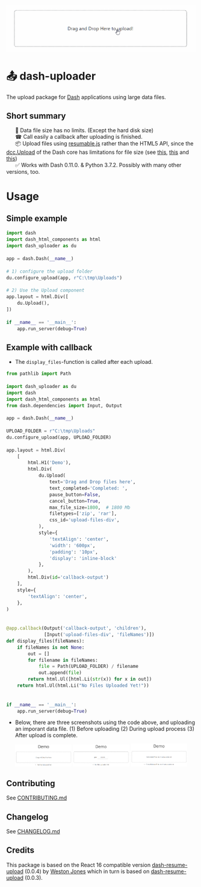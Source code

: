 ![upload large files with dash-uploader](docs/upload-demo.gif)

# 📤 dash-uploader

The upload package for [Dash](https://dash.plotly.com/) applications using large data files. 


## Short summary
&nbsp;&nbsp;&nbsp;&nbsp;&nbsp; 💾 Data file size has no limits. (Except the hard disk size)<bR>
&nbsp;&nbsp;&nbsp;&nbsp;&nbsp; ☎ Call easily a callback after uploading is finished.<br>
&nbsp;&nbsp;&nbsp;&nbsp;&nbsp; 📦 Upload files using [resumable.js](https://github.com/23/resumable.js) rather than the HTML5 API, since the [dcc.Upload](https://dash.plotly.com/dash-core-components/upload) of the Dash core has limitations for file size (see [this](https://community.plotly.com/t/chrome-crashes-on-uploading-large-files/7530), [this](https://community.plotly.com/t/upload-a-file-larger-than-800-gb/34995/3) and [this](https://community.plotly.com/t/dash-upload-component-decoding-large-files/8033/2))
<br>
&nbsp;&nbsp;&nbsp;&nbsp;&nbsp; ✅ Works with Dash 0.11.0. & Python 3.7.2. Possibly with many other versions, too.
# Usage
## Simple example

```python
import dash
import dash_html_components as html
import dash_uploader as du

app = dash.Dash(__name__)

# 1) configure the upload folder
du.configure_upload(app, r"C:\tmp\Uploads")

# 2) Use the Upload component
app.layout = html.Div([
    du.Upload(),
])

if __name__ == '__main__':
    app.run_server(debug=True)

```

## Example with callback
- The `display_files`-function is called after each upload.

```python
from pathlib import Path

import dash_uploader as du
import dash
import dash_html_components as html
from dash.dependencies import Input, Output

app = dash.Dash(__name__)

UPLOAD_FOLDER = r"C:\tmp\Uploads"
du.configure_upload(app, UPLOAD_FOLDER)

app.layout = html.Div(
    [
        html.H1('Demo'),
        html.Div(
            du.Upload(
                text='Drag and Drop files here',
                text_completed='Completed: ',
                pause_button=False,
                cancel_button=True,
                max_file_size=1800,  # 1800 Mb
                filetypes=['zip', 'rar'],
                css_id='upload-files-div',
            ),
            style={
                'textAlign': 'center',
                'width': '600px',
                'padding': '10px',
                'display': 'inline-block'
            },
        ),
        html.Div(id='callback-output')
    ],
    style={
        'textAlign': 'center',
    },
)


@app.callback(Output('callback-output', 'children'),
              [Input('upload-files-div', 'fileNames')])
def display_files(fileNames):
    if fileNames is not None:
        out = []
        for filename in fileNames:
            file = Path(UPLOAD_FOLDER) / filename
            out.append(file)
        return html.Ul([html.Li(str(x)) for x in out])
    return html.Ul(html.Li("No Files Uploaded Yet!"))


if __name__ == '__main__':
    app.run_server(debug=True)

```
- Below, there are three screenshots using the code above, and uploading an imporant data file. (1) Before uploading (2) During upload process (3) After upload is complete.

<p float="left" align="middle" >
  <a href="docs/01_demo.png"><img src="docs/01_demo.png" width="150" /></a>
  <a href="docs/02_demo.png"><img src="docs/02_demo.png" width="150" /></a>
  <a href="docs/03_demo.png"><img src="docs/03_demo.png" width="150" /></a>

</p>



## Contributing

See [CONTRIBUTING.md](./docs/CONTRIBUTING.md)
## Changelog

See [CHANGELOG.md](./docs/CHANGELOG.md)

## Credits
This package is based on the React 16 compatible version [dash-resume-upload](https://github.com/westonkjones/dash-uploader) (0.0.4) by [Weston Jones](https://github.com/westonkjones/) which in turn is based on [dash-resume-upload](https://github.com/rmarren1/dash-uploader) (0.0.3). 
